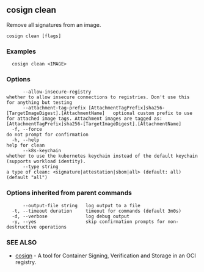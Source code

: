 ## cosign clean

Remove all signatures from an image.

```
cosign clean [flags]
```

### Examples

```
  cosign clean <IMAGE>
```

### Options

```
      --allow-insecure-registry                                                                  whether to allow insecure connections to registries. Don't use this for anything but testing
      --attachment-tag-prefix [AttachmentTagPrefix]sha256-[TargetImageDigest].[AttachmentName]   optional custom prefix to use for attached image tags. Attachment images are tagged as: [AttachmentTagPrefix]sha256-[TargetImageDigest].[AttachmentName]
  -f, --force                                                                                    do not prompt for confirmation
  -h, --help                                                                                     help for clean
      --k8s-keychain                                                                             whether to use the kubernetes keychain instead of the default keychain (supports workload identity).
      --type string                                                                              a type of clean: <signature|attestation|sbom|all> (default: all) (default "all")
```

### Options inherited from parent commands

```
      --output-file string   log output to a file
  -t, --timeout duration     timeout for commands (default 3m0s)
  -d, --verbose              log debug output
  -y, --yes                  skip confirmation prompts for non-destructive operations
```

### SEE ALSO

* [cosign](cosign.md)	 - A tool for Container Signing, Verification and Storage in an OCI registry.

